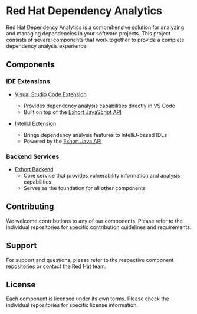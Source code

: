# Red Hat Dependency Analytics

Red Hat Dependency Analytics is a comprehensive solution for analyzing and managing dependencies in your software projects. This project consists of several components that work together to provide a complete dependency analysis experience.

## Components

### IDE Extensions

- [Visual Studio Code Extension](https://github.com/fabric8-analytics/fabric8-analytics-vscode-extension)
  - Provides dependency analysis capabilities directly in VS Code
  - Built on top of the [Exhort JavaScript API](https://github.com/trustification/exhort-javascript-api)

- [IntelliJ Extension](https://github.com/redhat-developer/intellij-dependency-analytics)
  - Brings dependency analysis features to IntelliJ-based IDEs
  - Powered by the [Exhort Java API](https://github.com/RHEcosystemAppEng/exhort-java-api)

### Backend Services

- [Exhort Backend](https://github.com/RHEcosystemAppEng/exhort)
  - Core service that provides vulnerability information and analysis capabilities
  - Serves as the foundation for all other components

## Contributing

We welcome contributions to any of our components. Please refer to the individual repositories for specific contribution guidelines and requirements.

## Support

For support and questions, please refer to the respective component repositories or contact the Red Hat team.

## License

Each component is licensed under its own terms. Please check the individual repositories for specific license information.
